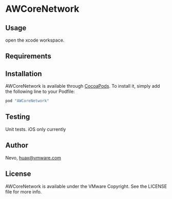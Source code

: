 # AWCoreNetwork

## Usage

open the xcode workspace.

## Requirements

## Installation

AWCoreNetwork is available through [CocoaPods](http://cocoapods.org). To install
it, simply add the following line to your Podfile:

```ruby
pod "AWCoreNetwork"
```

## Testing

Unit tests. iOS only currently 

## Author

Nevo, huax@vmware.com

## License

AWCoreNetwork is available under the VMware Copyright. See the LICENSE file for more info.
